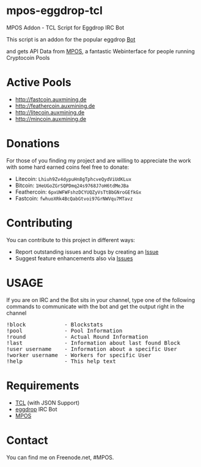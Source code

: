mpos-eggdrop-tcl
================

MPOS Addon - TCL Script for Eggdrop IRC Bot

This script is an addon for the popular eggdrop <a href="http://www.eggheads.org" target="_blank">Bot</a>

and gets API Data from <a href="https://github.com/TheSerapher/php-mpos" target="_blank">MPOS</a>, 
a fantastic Webinterface for people running Cryptocoin Pools

Active Pools
================

* http://fastcoin.auxmining.de
* http://feathercoin.auxmining.de
* http://litecoin.auxmining.de
* http://mincoin.auxmining.de

Donations
================

For those of you finding my project and are willing to appreciate the work
with some hard earned coins feel free to donate:

* Litecoin:    `Lhiuh9Zv4dypuHn8gTphcveQydViUdKLux`
* Bitcoin:     `1HeUGoZGrSQPDmq24s9768J7oH6tdMeJBa`
* Feathercoin: `6pxUWFWFshzDCYUQZyVsTtBbGNroGEfkGx`
* Fastcoin:    `fwhuoXRk4BcQabGtvoi97GrNWVqu7MTavz`

Contributing
================

You can contribute to this project in different ways:

* Report outstanding issues and bugs by creating an [Issue][1]
* Suggest feature enhancements also via [Issues][1]

USAGE
================

If you are on IRC and the Bot sits in your channel, type one of the following commands to
communicate with the bot and get the output right in the channel

<pre>
!block            - Blockstats
!pool             - Pool Information
!round            - Actual Round Information
!last             - Information about last found Block
!user username    - Information about a specific User
!worker username  - Workers for specific User
!help             - This help text
</pre>

Requirements 
================

 - <a href="http://www.tcl.tk" target="_blank">TCL</a> (with JSON Support)
 - <a href="http://www.eggheads.org" target="_blank">eggdrop</a> IRC Bot
 - <a href="https://github.com/TheSerapher/php-mpos" target="_blank">MPOS</a>


Contact
================

You can find me on Freenode.net, #MPOS.

[1]: https://github.com/iAmShorty/mpos-eggdrop-tcl/issues "Issue"
